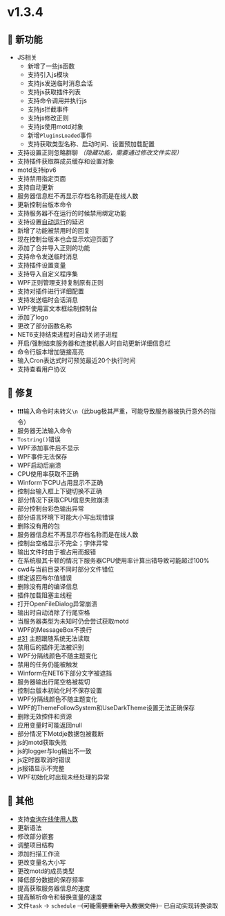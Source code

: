 
# v1.3.4

## 🚀 新功能

- JS相关
  - 新增了一些js函数
  - 支持引入js模块
  - 支持js发送临时消息会话
  - 支持js获取插件列表
  - 支持命令调用并执行js
  - 支持js拦截事件
  - 支持js修改正则
  - 支持js使用motd对象
  - 新增`PluginsLoaded`事件
  - 支持获取类型名称、启动时间、设置预加载配置
- 支持设置正则忽略群聊 *（隐藏功能，需要通过修改文件实现）*
- 支持插件获取群成员缓存和设置对象  
- motd支持ipv6
- 支持禁用指定页面
- 支持自动更新
- 服务器信息栏不再显示存档名称而是在线人数
- 更新控制台版本命令
- 支持服务器不在运行的时候禁用绑定功能
- 支持设置[自动运行](../tutorial/autoRun)的延迟
- 新增了功能被禁用时的回复
- 现在控制台版本也会显示欢迎页面了
- 添加了合并导入正则的功能
- 支持命令发送临时消息
- 支持插件设置变量
- 支持导入自定义程序集
- WPF正则管理支持复制原有正则
- 支持对插件进行详细配置
- 支持发送临时会话消息
- WPF使用富文本框绘制控制台
- 添加了logo
- 更改了部分函数名称
- NET6支持结束进程时自动关闭子进程
- 开启/强制结束服务器和连接机器人时自动更新详细信息栏
- 命令行版本增加链接高亮
- 输入Cron表达式时可预览最近20个执行时间
- 支持查看用户协议

## 🐛 修复

- ❗❗❗输入命令时未转义`\n`（此bug极其严重，可能导致服务器被执行意外的指令）
- 服务器无法输入命令
- `Tostring()`错误
- WPF添加事件后不显示
- WPF事件无法保存
- WPF启动后崩溃
- CPU使用率获取不正确
- Winform下CPU占用显示不正确
- 控制台输入框上下键切换不正确
- 部分情况下获取CPU信息失败崩溃
- 部分控制台彩色输出异常
- 部分语言环境下可能大小写出现错误
- 删除没有用的包
- 服务器信息栏不再显示存档名称而是在线人数
- 控制台空格显示不完全；字体异常
- 输出文件时由于被占用而报错
- 在系统极其卡顿的情况下服务器CPU使用率计算出错导致可能超过100%
- cwd与当前目录不同时部分文件错位
- 绑定返回布尔值错误
- 删除没有用的编译信息
- 插件加载阻塞主线程
- 打开OpenFileDialog异常崩溃
- 输出时自动消除了行尾空格
- 当服务器类型为未知时仍会尝试获取motd
- WPF的MessageBox不换行
- [#31](https://github.com/Zaitonn/Serein/issues/31) 主题跟随系统无法读取
- 禁用后的插件无法被识别
- WPF分隔线颜色不随主题变化
- 禁用的任务仍能被触发
- Winform在NET6下部分文字被遮挡
- 服务器输出行尾空格被裁切
- 控制台版本初始化时不保存设置
- WPF分隔线颜色不随主题变化
- WPF的ThemeFollowSystem和UseDarkTheme设置无法正确保存
- 删除无效控件和资源
- 应用变量时可能返回null
- 部分情况下Motdje数据包被截断
- js的motd获取失败
- js的logger与log输出不一致
- js定时器取消时错误
- js报错显示不完整
- WPF初始化时出现未经处理的异常

## 🧰 其他

- 支持[查询在线使用人数](https://online-count.serein.cc)
- 更新语法
- 修改部分嵌套
- 调整项目结构
- 添加扫描工作流
- 更改变量名大小写
- 更改motd的成员类型
- 降低部分数据的保存频率
- 提高获取服务器信息的速度
- 提高解析命令和替换变量的速度
- 文件`task` -> `schedule` ~~（可能需要重新导入数据文件）~~ 已自动实现转换读取
